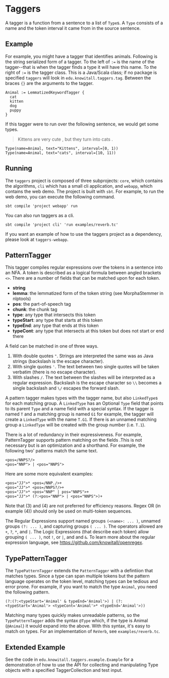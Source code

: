 # Taggers

A tagger is a function from a sentence to a list of `Type`s.  A `Type`
consists of a name and the token interval it came from in the source
sentence.

## Example

For example, you might have a tagger that identifies animals.  Following
is the string serialized form of a tagger.  To the left of `:=` is the
name of the tagger--that is when the tagger finds a type it will have 
this name.  To the right of `:=` is the tagger class.  This is a Java/Scala class;
if no package is specified `taggers` will look in `edu.knowitall.taggers.tag`.
Between the braces `{}` are the arguments to the tagger.

```
Animal := LemmatizedKeywordTagger {
  cat
  kitten
  dog
  puppy
}
```

If this tagger were to run over the following sentence, we would get some
types.

> Kittens are very cute , but they turn into cats .

```
Type(name=Animal, text="Kittens", interval=[0, 1))
Type(name=Animal, text="cats", interval=[10, 11))
```


## Running

The `taggers` project is composed of three subprojects: `core`, which contains
the algorithms, `cli` which has a small cli application, and `webapp`, which
contains the web demo.  The project is built with `sbt`.  For example, to run
the web demo, you can execute the following command.

```
sbt compile 'project webapp' run
```

You can also run taggers as a cli.

```
sbt compile 'project cli' 'run examples/reverb.tc'
```

If you want an example of how to use the taggers project as a dependency,
please look at `taggers-webapp`.

## PatternTagger

This tagger compiles regular expressions over the tokens in a sentence into an
NFA.  A token is described as a logical formula between angled brackets `<>`.
There are a number of fields that can be matched upon for each token.

* __string__
* __lemma__: the lemmatized form of the token string (see MorphaStemmer in nlptools)
* __pos__: the part-of-speech tag
* __chunk__: the chunk tag
* __type__: any type that intersects this token
* __typeStart__: any type that starts at this token
* __typeEnd__: any type that ends at this token
* __typeCont__: any type that intersects at this token but does not start or end there

A field can be matched in one of three ways.

1.  With double quotes `"`.  Strings are interpreted the same was as Java strings (backslash is the escape character).
2.  With single quotes `'`.  The text between two single quotes will be taken verbatim (there is no escape character).
3.  With slashes `/`.  The text between the slashes will be interpreted as a
    regular expression.  Backslash is the escape character so `\\` becomes a single
    backslash and `\/` escapes the forward slash.

A pattern tagger makes types with the tagger name, but also `LinkedType`s for each matching
group. A `LinkedType` has an Optional `Type` field that points to its parent `Type` and a name 
field with a special syntax. If the tagger is named `T` and a matching group is named `G1` for example, 
the tagger will create a `LinkedType` with the name `T.G1`.  If there is an unnamed matching group a `LinkedType`
will be created with the group number (i.e. `T.1`).

There is a lot of redundancy in their expressiveness. For example,
PatternTagger supports pattern matching on the fields .This is not necessary
but is an optimization and a shorthand.  For example, the following two'
patterns match the same text.

```
<pos=/NNPS?/> 
<pos="NNP"> | <pos="NNPS">
```

Here are some more equivalent examples:

```
<pos="JJ">* <pos=/NNP./>+
<pos="JJ">* <pos=/NNPS?/>+
<pos="JJ">* <pos="NNP" | pos="NNPS">+
<pos="JJ">* (?:<pos="NNP"> | <pos="NNPS">)+
```

Note that (3) and (4) are not preferred for efficiency reasons. Regex OR
(in example (4)) should only be used on multi-token sequences.

The Regular Expressions support named groups `(<name>: ... )`, unnamed
groups `(?: ... )`, and capturing groups `( ... )`. The operators allowed are
`+`, `?`, `*`, and `|`. The Logic Expressions (that describe each token) allow
grouping `( ... )`, not `!`, or `|`, and and `&`.  To learn more about
the regular expression language, see https://github.com/knowitall/openregex.

## TypePatternTagger

The `TypePatternTagger` extends the `PatternTagger` with a defintiion that matches
types.  Since a type can span multiple tokens but the pattern language
operates on the token level, matching types can be tedious and error prone.
For example, if you want to match the type `Animal`, you need the following pattern.

```
(?:(?:<typeStart='Animal' & typeEnd='Animal'>) | (?: <typeStart='Animal'> <typeCont='Animal'>* <typeEnd='Animal'>))
```

Matching many types quickly makes unreadable patterns, so the `TypePatternTagger` adds
the syntax `@Type` which, if the type is Animal (`@Animal`) it would expand into the above.
With this syntax, it's easy to match on types.  For an implementation of `ReVerb`, see
`examples/reverb.tc`.

## Extended Example

See the code in `edu.knowitall.taggers.example.Example` for a demonstration
of how to use the API for collecting and manipulating Type objects with a 
specified TaggerCollection and test input.
